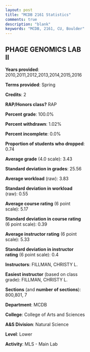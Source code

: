 ```yaml
---
layout: post
title: "MCDB 2161 Statistics"
comments: true
description: "blank"
keywords: "MCDB, 2161, CU, Boulder"
--- 
```

<head>
<script src="https://ajax.googleapis.com/ajax/libs/jquery/2.1.3/jquery.min.js"></script>
<script src="https://dl.dropboxusercontent.com/s/pc42nxpaw1ea4o9/highcharts.js?dl=0"></script>
<!-- <script src="../assets/js/highcharts.js"></script> -->
<style type="text/css">@font-face {
	font-family: "Bebas Neue";
	src: url(https://www.filehosting.org/file/details/544349/BebasNeue%20Regular.otf) format("opentype");
	}
	h1.Bebas { 
		font-family: "Bebas Neue", Verdana, Tahoma;
	}
</style>
</head>
<body>
	<div id="container" style="float: right; width: 45%; height: 88%; margin-left: 2.5%; margin-right: 2.5%;"></div>
	<script language="JavaScript">
		$(document).ready(function() {
		var chart = {type: 'column'};
		var title = {text: 'Grade Distribution'};
		var xAxis = {categories: ['A','B','C','D','F'],crosshair: true};
		var yAxis = {min: 0,title: {text: 'Percentage'}};
		var tooltip = {headerFormat: '<center><b><span style="font-size:20px">{point.key}</span></b></center>',
		               pointFormat: '<td style="padding:0"><b>{point.y:.1f}%</b></td>',
		               footerFormat: '</table>',shared: true,useHTML: true};
		var plotOptions = {column: {pointPadding: 0.0,borderWidth: 0}};  
		var credits = {enabled: false};var series= [{name: 'Percent',data: [65.19,22.22,10.37,0.74,1.48,]}];
		var json = {};
		json.chart = chart;
		json.title = title;
		json.tooltip = tooltip;
		json.xAxis = xAxis;
		json.yAxis = yAxis;  
		json.series = series;
		json.plotOptions = plotOptions;  
		json.credits = credits;
		$('#container').highcharts(json);
	});
	</script>
</body>
			   
## PHAGE GENOMICS LAB II

**Years provided**: 2010,2011,2012,2013,2014,2015,2016

**Terms provided**: Spring

**Credits**: 2

**RAP/Honors class?** RAP

**Percent grade**: 100.0%

**Percent withdrawn**: 1.02%

**Percent incomplete**: 0.0%

**Proportion of students who dropped**: 0.74

**Average grade** (4.0 scale): 3.43

**Standard deviation in grades**: 25.56

**Average workload** (raw): 3.83

**Standard deviation in workload** (raw): 0.55

**Average course rating** (6 point scale): 5.17

**Standard deviation in course rating** (6 point scale): 0.39

**Average instructor rating** (6 point scale): 5.33

**Standard deviation in instructor rating** (6 point scale): 0.4

**Instructors**: FILLMAN, CHRISTY L.

**Easiest instructor** (based on class grade): FILLMAN, CHRISTY L.

**Sections** (and **number of sections**): 800,801, 7

**Department**: MCDB

**College**: College of Arts and Sciences

**A&S Division**: Natural Science

**Level**: Lower

**Activity**: MLS - Main Lab